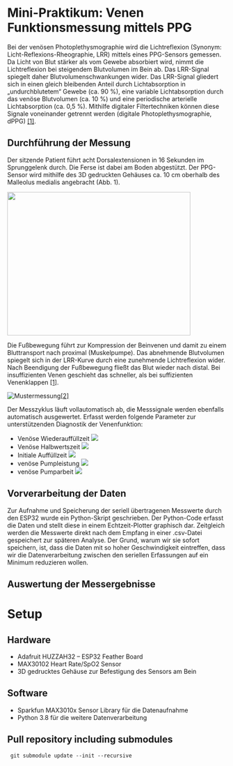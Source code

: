 # Mini-Praktikum: Venen Funktionsmessung mittels PPG
Bei der venösen Photoplethysmographie wird die Lichtreflexion (Synonym: Licht-Reflexions-Rheographie, LRR)
mittels eines PPG-Sensors gemessen. Da Licht von Blut stärker als vom Gewebe absorbiert wird, nimmt
die Lichtreflexion bei steigendem Blutvolumen im Bein ab. Das LRR-Signal spiegelt daher Blutvolumenschwankungen wider.
Das LRR-Signal gliedert sich in einen gleich bleibenden Anteil durch Lichtabsorption in „undurchblutetem“ Gewebe 
(ca. 90 %), eine variable Lichtabsorption durch das venöse Blutvolumen (ca. 10 %) und eine periodische arterielle 
Lichtabsorption (ca. 0,5 %). Mithilfe digitaler Filtertechniken können diese Signale voneinander getrennt werden 
(digitale Photoplethysmographie, dPPG) [[1]](https://docplayer.org/21805396-Phlebologische-funktionsdiagnostik.html).

## Durchführung der Messung

Der sitzende Patient führt acht Dorsalextensionen in 16 Sekunden im Sprunggelenk durch. Die Ferse ist dabei am Boden
abgestützt. Der PPG-Sensor wird mithilfe des 3D gedruckten Gehäuses ca. 10 cm oberhalb des Malleolus medialis angebracht (Abb. 1). 

<img src="https://github.com/Gruftgrabbler/Ambient_Intelligence_PPG/blob/main/images/Durchf%C3%BChrung%20der%20dPPG-Messung.png" width="421" height="329">

Die Fußbewegung führt zur Kompression der Beinvenen und damit zu einem Bluttransport nach proximal (Muskelpumpe). Das abnehmende Blutvolumen
spiegelt sich in der LRR-Kurve durch eine zunehmende Lichtreflexion wider. Nach Beendigung der Fußbewegung fließt das 
Blut wieder nach distal. Bei insuffizienten Venen geschieht das schneller, als bei suffizienten Venenklappen 
[[1]](https://docplayer.org/21805396-Phlebologische-funktionsdiagnostik.html).

![Mustermessung](https://media.springernature.com/original/springer-static/image/chp%3A10.1007%2F978-3-642-23804-8_36/MediaObjects/67823_2_De_36_Fig4_HTML.gif)[[2]](https://link.springer.com/chapter/10.1007/978-3-642-23804-8_36)

Der Messzyklus läuft vollautomatisch ab, die Messsignale werden ebenfalls automatisch ausgewertet.
Erfasst werden folgende Parameter zur unterstützenden Diagnostik der Venenfunktion:
* Venöse Wiederauffüllzeit <img src="https://render.githubusercontent.com/render/math?math=T_0">
* Venöse Halbwertszeit <img src="https://render.githubusercontent.com/render/math?math=T_{1/2}">
* Initiale Auffüllzeit <img src="https://render.githubusercontent.com/render/math?math=T_i">
* venöse Pumpleistung <img src="https://render.githubusercontent.com/render/math?math=V_0">
* venöse Pumparbeit <img src="https://render.githubusercontent.com/render/math?math=F_0">


## Vorverarbeitung der Daten

Zur Aufnahme und Speicherung der seriell übertragenen Messwerte durch den ESP32 wurde ein Python-Skript geschrieben. Der Python-Code erfasst die Daten und stellt diese in einem Echtzeit-Plotter graphisch dar. Zeitgleich werden die Messwerte direkt nach dem Empfang in einer .csv-Datei gespeichert zur späteren Analyse. Der Grund, warum wir sie sofort speichern, ist, dass die Daten mit so hoher Geschwindigkeit eintreffen, dass wir die Datenverarbeitung zwischen den seriellen Erfassungen auf ein Minimum reduzieren wollen.

## Auswertung der Messergebnisse 

# Setup

## Hardware

* Adafruit HUZZAH32 – ESP32 Feather Board
* MAX30102 Heart Rate/SpO2 Sensor
* 3D gedrucktes Gehäuse zur Befestigung des Sensors am Bein

## Software

* Sparkfun MAX3010x Sensor Library für die Datenaufnahme
* Python 3.8 für die weitere Datenverarbeitung

## Pull repository including submodules

```
 git submodule update --init --recursive
```
